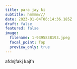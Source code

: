```yaml
---
title: para jay ki
subtitle: hmmmm///
date: 2023-01-04T06:14:36.185Z
draft: false
featured: false
image:
  filename: 1-9395838193.jpeg
  focal_point: Top
  preview_only: true
---
```

a﻿fdnjfakj kajfn